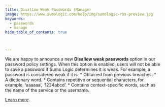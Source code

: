 ```yaml
---
title: Disallow Weak Passwords (Manage) 
image: https://www.sumologic.com/help/img/sumologic-rss-preview.jpg
keywords:
  - passwords
  - manage
hide_table_of_contents: true



---
```


We are happy to announce a new **Disallow weak passwords** option in our password policy settings. When this option is enabled, users will not be able to save a password if Sumo Logic determines it is weak. For example, a password is considered weak if it is:
       * Obtained from previous breaches.
       * A dictionary word.
       * Contains repetitive or sequential characters, for example, ‘aaaaaa’, ‘1234abcd’.
       * Contains context-specific words, such as the name of the service or the username. 

[Learn more](/docs/manage/security/set-password-policy/).
